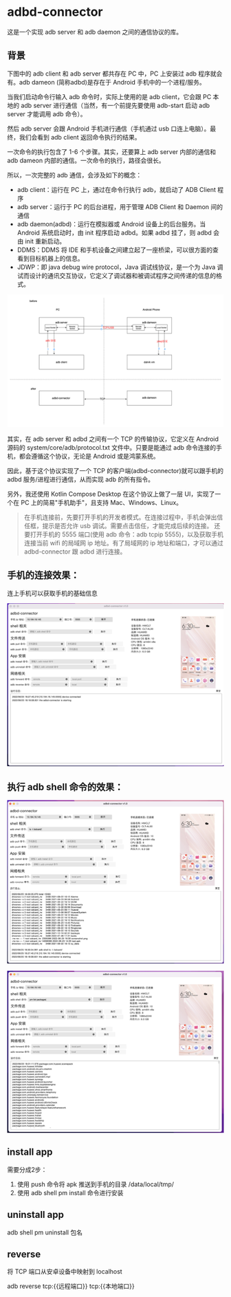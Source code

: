 # adbd-connector

这是一个实现 adb server 和 adb daemon 之间的通信协议的库。

## 背景

下图中的 adb client 和 adb server 都共存在 PC 中，PC 上安装过 adb 程序就会有。adb dameon (简称adbd)是存在于 Android 手机中的一个进程/服务。

当我们启动命令行输入 adb 命令时，实际上使用的是 adb client，它会跟 PC 本地的 adb server 进行通信（当然，有一个前提先要使用 adb-start 启动 adb server 才能调用 adb 命令）。

然后 adb server 会跟 Android 手机进行通信（手机通过 usb 口连上电脑）。最终，我们会看到 adb client 返回命令执行的结果。

一次命令的执行包含了 1-6 个步骤。其实，还要算上 adb server 内部的通信和 adb dameon 内部的通信。一次命令的执行，路径会很长。

所以，一次完整的 adb 通信，会涉及如下的概念：

* adb client：运行在 PC 上，通过在命令行执行 adb，就启动了 ADB Client 程序
* adb server：运行于 PC 的后台进程，用于管理 ADB Client 和 Daemon 间的通信
* adb daemon(adbd)：运行在模拟器或 Android 设备上的后台服务。当 Android 系统启动时，由 init 程序启动 adbd。如果 adbd 挂了，则 adbd 会由 init 重新启动。
* DDMS：DDMS 将 IDE 和手机设备之间建立起了一座桥梁，可以很方面的查看到目标机器上的信息。
* JDWP：即 java debug wire protocol，Java 调试线协议，是一个为 Java 调试而设计的通讯交互协议，它定义了调试器和被调试程序之间传递的信息的格式。

![](images/adb-connector.png)

其实，在 adb server 和 adbd 之间有一个 TCP 的传输协议，它定义在 Android 源码的 system/core/adb/protocol.txt 文件中。只要是能通过 adb 命令连接的手机，都会遵循这个协议，无论是 Android 或是鸿蒙系统。

因此，基于这个协议实现了一个 TCP 的客户端(adbd-connector)就可以跟手机的 adbd 服务/进程进行通信，从而实现 adb 的所有指令。

另外，我还使用 Kotlin Compose Desktop 在这个协议上做了一层 UI，实现了一个在 PC 上的简易"手机助手"，且支持 Mac、Windows、Linux。

> 在手机连接前，先要打开手机的开发者模式。在连接过程中，手机会弹出信任框，提示是否允许 usb 调试。需要点击信任，才能完成后续的连接。
还要打开手机的 5555 端口(使用 adb 命令：adb tcpip 5555)，以及获取手机连接当前 wifi 的局域网 ip 地址。有了局域网的 ip 地址和端口，才可以通过 adbd-connector 跟 adbd 进行连接。

## 手机的连接效果：

连上手机可以获取手机的基础信息

![](images/1.png)

## 执行 adb shell 命令的效果：

![](images/2.png)

![](images/3.png)

## install app 
需要分成2步：
1. 使用 push 命令将 apk 推送到手机的目录 /data/local/tmp/
2. 使用 adb shell pm install 命令进行安装

## uninstall app

adb shell pm uninstall 包名 

## reverse

将 TCP 端口从安卓设备中映射到 localhost

adb reverse tcp:{{远程端口}} tcp:{{本地端口}}